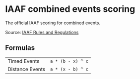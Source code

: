 # IAAF combined events scoring
The official IAAF scoring for combined events.

Source: [IAAF Rules and Regulations](iaaf.org)

## Formulas
|||
|--|--|
|Timed Events | `a * (b - x) ^ c`|
|Distance Events | `a * (x - b) ^ c`|

